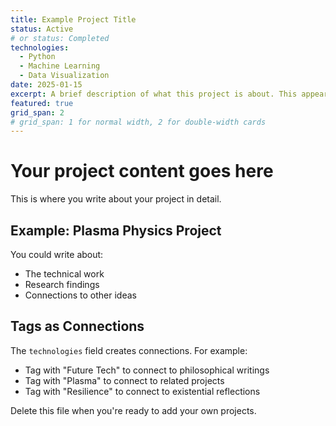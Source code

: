 ```yaml
---
title: Example Project Title
status: Active
# or status: Completed
technologies:
  - Python
  - Machine Learning
  - Data Visualization
date: 2025-01-15
excerpt: A brief description of what this project is about. This appears on the library cards.
featured: true
grid_span: 2
# grid_span: 1 for normal width, 2 for double-width cards
---
```


# Your project content goes here

This is where you write about your project in detail.

## Example: Plasma Physics Project

You could write about:
- The technical work
- Research findings
- Connections to other ideas

## Tags as Connections

The `technologies` field creates connections. For example:
- Tag with "Future Tech" to connect to philosophical writings
- Tag with "Plasma" to connect to related projects
- Tag with "Resilience" to connect to existential reflections

Delete this file when you're ready to add your own projects.
